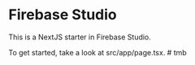 # Firebase Studio

This is a NextJS starter in Firebase Studio.

To get started, take a look at src/app/page.tsx.
#   t m b  
 